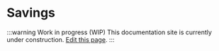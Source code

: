 # Savings

:::warning Work in progress (WIP)
This documentation site is currently under construction. [Edit this page](https://github.com/ZeusLN/zeus-docs/blob/main/docs/savings.md).
:::
